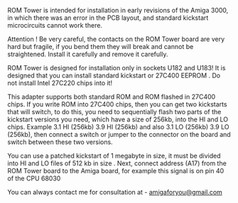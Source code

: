 ROM Tower is intended for installation in early revisions of the Amiga 3000,
in which there was an error in the PCB layout, and standard kickstart microcircuits cannot work there.

Attention ! Be very careful, the contacts on the ROM Tower board are very hard but fragile, 
if you bend them they will break and cannot be straightened. Install it carefully and remove it carefully.

ROM Tower is designed for installation only in sockets U182 and U183! It is designed that you can install standard kickstart or  27C400 EEPROM .
Do not install Intel 27C220 chips into it!

This adapter supports both standard ROM and ROM flashed in 27C400 chips. If you write ROM into 27C400 chips,
then you can get two kickstarts that will switch, to do this, you need to sequentially flash two parts of the kickstart versions you need,
which have a size of 256kb, into the HI and LO chips. Example 3.1 HI (256kb) 3.9 HI (256kb) and also 3.1 LO (256kb) 3.9 LO (256kb),
then connect a switch or jumper to the connector on the board and switch between these two versions.

You can use a patched kickstart of 1 megabyte in size, it must be divided into HI and LO files of 512 kb in size .
Next, connect address (A17) from the ROM Tower board to the Amiga board, for example this signal is on pin 40 of the CPU 68030

You can always contact me for consultation at - amigaforyou@gmail.com

